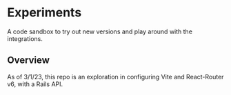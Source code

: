 # Experiments
A code sandbox to try out new versions and play around with the integrations. 

## Overview
As of 3/1/23, this repo is an exploration in configuring Vite and React-Router v6, with a Rails API. 